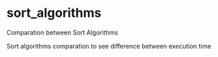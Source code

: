 # sort_algorithms
Comparation between Sort Algorithms

Sort algorithms comparation to see difference between execution time
